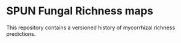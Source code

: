 # SPUN Fungal Richness maps
This repository contains a versioned history of mycorrhizal richness predictions. 
